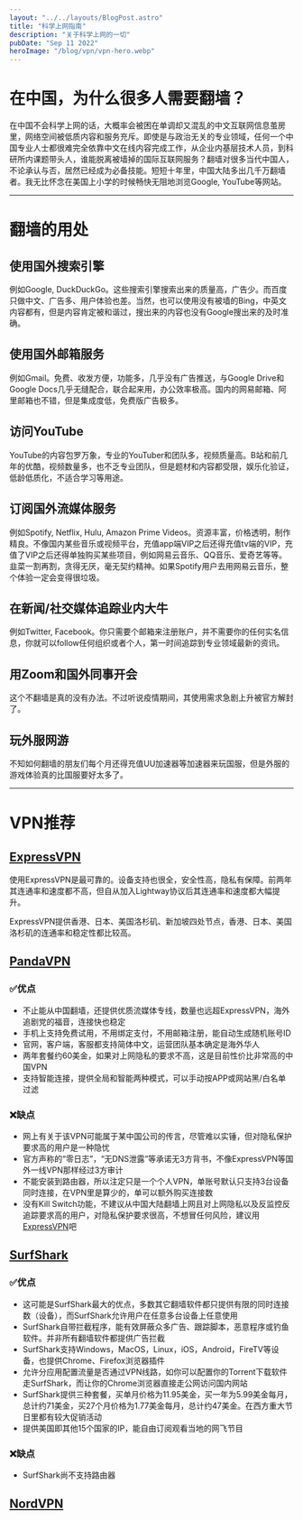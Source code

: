 ```yaml
---
layout: "../../layouts/BlogPost.astro"
title: "科学上网指南"
description: "关于科学上网的一切"
pubDate: "Sep 11 2022"
heroImage: "/blog/vpn/vpn-hero.webp"
---
```


# 在中国，为什么很多人需要翻墙？

在中国不会科学上网的话，大概率会被困在单调却又混乱的中文互联网信息茧房里，网络空间被低质内容和服务充斥。即使是与政治无关的专业领域，任何一个中国专业人士都很难完全依靠中文在线内容完成工作，从企业内基层技术人员，到科研所内课题带头人，谁能脱离被墙掉的国际互联网服务？翻墙对很多当代中国人，不论承认与否，居然已经成为必备技能。短短十年里，中国大陆多出几千万翻墙者。我无比怀念在美国上小学的时候畅快无阻地浏览Google, YouTube等网站。

---

# 翻墙的用处

## 使用国外搜索引擎

例如Google, DuckDuckGo。这些搜索引擎搜索出来的质量高，广告少。而百度只做中文、广告多、用户体验也差。当然，也可以使用没有被墙的Bing，中英文内容都有，但是内容肯定被和谐过，搜出来的内容也没有Google搜出来的及时准确。

## 使用国外邮箱服务

例如Gmail。免费、收发方便，功能多，几乎没有广告推送，与Google Drive和Google Docs几乎无缝配合，联合起来用，办公效率极高。国内的网易邮箱、阿里邮箱也不错，但是集成度低，免费版广告极多。

## 访问YouTube

YouTube的内容包罗万象，专业的YouTuber和团队多，视频质量高。B站和前几年的优酷，视频数量多，也不乏专业团队，但是题材和内容都受限，娱乐化验证，低龄低质化，不适合学习等用途。

## 订阅国外流媒体服务

例如Spotify, Netflix, Hulu, Amazon Prime Videos。资源丰富，价格透明，制作精良。不像国内某些音乐或视频平台，充值app端VIP之后还得充值tv端的VIP，充值了VIP之后还得单独购买某些项目，例如网易云音乐、QQ音乐、爱奇艺等等。韭菜一割再割，贪得无厌，毫无契约精神。如果Spotify用户去用网易云音乐，整个体验一定会变得很垃圾。

## 在新闻/社交媒体追踪业内大牛

例如Twitter, Facebook。你只需要个邮箱来注册账户，并不需要你的任何实名信息，你就可以follow任何组织或者个人，第一时间追踪到专业领域最新的资讯。

## 用Zoom和国外同事开会

这个不翻墙是真的没有办法。不过听说疫情期间，其使用需求急剧上升被官方解封了。

## 玩外服网游

不知如何翻墙的朋友们每个月还得充值UU加速器等加速器来玩国服，但是外服的游戏体验真的比国服要好太多了。

---

# VPN推荐

## [ExpressVPN](https://expressvpn.com/)

使用ExpressVPN是最可靠的。设备支持也很全，安全性高，隐私有保障。前两年其连通率和速度都不高，但自从加入Lightway协议后其连通率和速度都大幅提升。

ExpressVPN提供香港、日本、美国洛杉矶、新加坡四处节点，香港、日本、美国洛杉矶的连通率和稳定性都比较高。

## [PandaVPN](https://pandavpnpro.com/)

### ✅优点

- 不止能从中国翻墙，还提供优质流媒体专线，数量也远超ExpressVPN，海外追剧党的福音，连接快也稳定
- 手机上支持免费试用，不用绑定支付，不用邮箱注册，能自动生成随机账号ID
- 官网，客户端，客服都支持简体中文，运营团队基本确定是海外华人
- 两年套餐约60美金，如果对上网隐私的要求不高，这是目前性价比非常高的中国VPN
- 支持智能连接，提供全局和智能两种模式，可以手动按APP或网站黑/白名单过滤

### ❌缺点

- 网上有关于该VPN可能属于某中国公司的传言，尽管难以实锤，但对隐私保护要求高的用户是一种隐忧
- 官方声称的“零日志”，“无DNS泄露”等承诺无3方背书，不像ExpressVPN等国外一线VPN那样经过3方审计
- 不能安装到路由器，所以注定只是一个个人VPN，单账号默认只支持3台设备同时连接，在VPN里是算少的，单可以额外购买连接数
- 没有Kill Switch功能，不建议从中国大陆翻墙上网且对上网隐私以及反监控反追踪要求高的用户，对隐私保护要求很高，不想冒任何风险，建议用[ExpressVPN](https://www.expressvpn.com/)吧

## [SurfShark](https://sharkychina.com/)

### ✅优点

- 这可能是SurfShark最大的优点，多数其它翻墙软件都只提供有限的同时连接数（设备），而SurfShark允许用户在任意多台设备上任意使用
- SurfShark自带拦截程序，能有效屏蔽众多广告、跟踪脚本，恶意程序或钓鱼软件。并非所有翻墙软件都提供广告拦截
- SurfShark支持Windows，MacOS，Linux，iOS，Android，FireTV等设备，也提供Chrome、Firefox浏览器插件
- 允许分应用配置流量是否通过VPN线路，如你可以配置你的Torrent下载软件走SurfShark，而让你的Chrome浏览器直接走公网访问国内网站
- SurfShark提供三种套餐，买单月价格为11.95美金，买一年为5.99美金每月，总计约71美金，买27个月价格为1.77美金每月，总计约47美金。在西方重大节日里都有较大促销活动
- 提供美国即其他15个国家的IP，能自由订阅观看当地的网飞节目

### ❌缺点

- SurfShark尚不支持路由器

## [NordVPN](https://nordvpn.com/)

<style>
  ul {
	  list-style-type: disc;
  }
</style>